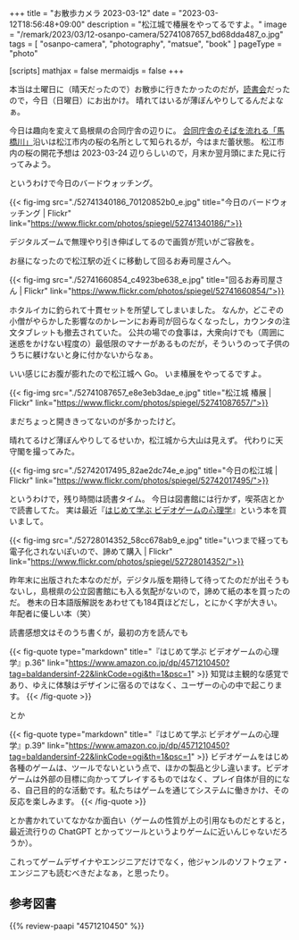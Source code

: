 +++
title = "お散歩カメラ 2023-03-12"
date =  "2023-03-12T18:56:48+09:00"
description = "松江城で椿展をやってるですよ。"
image = "/remark/2023/03/12-osanpo-camera/52741087657_bd68dda487_o.jpg"
tags = [ "osanpo-camera", "photography", "matsue", "book" ]
pageType = "photo"

[scripts]
  mathjax = false
  mermaidjs = false
+++

本当は土曜日に（晴天だったので）お散歩に行きたかったのだが，[読書会](https://technical-book-reading-2.connpass.com/event/275139/ "第2回『Linuxシステムの仕組み』オンライン読書会 - connpass")だったので，今日（日曜日）にお出かけ。
晴れてはいるが薄ぼんやりしてるんだよなぁ。

今日は趣向を変えて島根県の合同庁舎の辺りに。
[合同庁舎のそばを流れる「馬橋川」](https://goo.gl/maps/5zXNbpsohvSUdqoW9)沿いは松江市内の桜の名所として知られるが，今はまだ蕾状態。
松江市内の桜の開花予想は 2023-03-24 辺りらしいので，月末か翌月頭にまた見に行ってみよう。

というわけで今日のバードウォッチング。

{{< fig-img src="./52741340186_70120852b0_e.jpg" title="今日のバードウォッチング | Flickr" link="https://www.flickr.com/photos/spiegel/52741340186/">}}

デジタルズームで無理やり引き伸ばしてるので画質が荒いがご容赦を。

お昼になったので松江駅の近くに移動して回るお寿司屋さんへ。

{{< fig-img src="./52741660854_c4923be638_e.jpg" title="回るお寿司屋さん | Flickr" link="https://www.flickr.com/photos/spiegel/52741660854/">}}

ホタルイカに釣られて十貫セットを所望してしまいました。
なんか，どこぞの小僧がやらかした影響なのかレーンにお寿司が回らなくなったし，カウンタの注文タブレットも撤去されていた。
公共の場での食事は，大衆向けでも（周囲に迷惑をかけない程度の）最低限のマナーがあるものだが，そういうのって子供のうちに躾けないと身に付かないからなぁ。

いい感じにお腹が膨れたので松江城へ Go。
いま椿展をやってるですよ。

{{< fig-img src="./52741087657_e8e3eb3dae_e.jpg" title="松江城 椿展 | Flickr" link="https://www.flickr.com/photos/spiegel/52741087657/">}}

まだちょっと開ききってないのが多かったけど。

晴れてるけど薄ぼんやりしてるせいか，松江城から大山は見えず。
代わりに天守閣を撮ってみた。

{{< fig-img src="./52742017495_82ae2dc74e_e.jpg" title="今日の松江城 | Flickr" link="https://www.flickr.com/photos/spiegel/52742017495/">}}

というわけで，残り時間は読書タイム。
今日は図書館には行かず，喫茶店とかで読書してた。
実は最近『[はじめて学ぶ ビデオゲームの心理学](https://www.amazon.co.jp/dp/4571210450?tag=baldandersinf-22&linkCode=ogi&th=1&psc=1)』という本を買いまして。

{{< fig-img src="./52728014352_58cc678ab9_e.jpg" title="いつまで経っても電子化されないぽいので、諦めて購入 | Flickr" link="https://www.flickr.com/photos/spiegel/52728014352/">}}

昨年末に出版された本なのだが，デジタル版を期待して待ってたのだが出そうもないし，島根県の公立図書館にも入る気配がないので，諦めて紙の本を買ったのだ。
巻末の日本語版解説をあわせても184頁ほどだし，とにかく字が大きい。
年配者に優しい本（笑）

読書感想文はそのうち書くが，最初の方を読んでも

{{< fig-quote type="markdown" title="『はじめて学ぶ ビデオゲームの心理学』p.36" link="https://www.amazon.co.jp/dp/4571210450?tag=baldandersinf-22&linkCode=ogi&th=1&psc=1" >}}
知覚は主観的な感覚であり、ゆえに体験はデザインに宿るのではなく、ユーザーの心の中で起こります。
{{< /fig-quote  >}}

とか

{{< fig-quote type="markdown" title="『はじめて学ぶ ビデオゲームの心理学』p.39" link="https://www.amazon.co.jp/dp/4571210450?tag=baldandersinf-22&linkCode=ogi&th=1&psc=1" >}}
ビデオゲームをはじめ各種のゲームは、ツールでないという点で、ほかの製品と少し違います。ビデオゲームは外部の目標に向かってプレイするものではなく、プレイ自体が目的になる、自己目的的な活動です。私たちはゲームを通じてシステムに働きかけ、その反応を楽しみます。
{{< /fig-quote  >}}

とか書かれていてなかなか面白い（ゲームの性質が上の引用なものだとすると，最近流行りの ChatGPT とかってツールというよりゲームに近いんじゃないだろうか）。

これってゲームデザイナやエンジニアだけでなく，他ジャンルのソフトウェア・エンジニアも読むべきだよなぁ，と思ったり。

## 参考図書

{{% review-paapi "4571210450" %}} <!-- はじめて学ぶ ビデオゲームの心理学 -->
